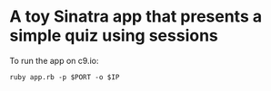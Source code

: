 # A toy Sinatra app that presents a simple quiz using sessions

To run the app on c9.io:

`ruby app.rb -p $PORT -o $IP`
